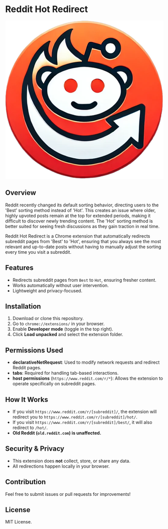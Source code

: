 # Reddit Hot Redirect

![Reddit Hot Redirect Logo](img/reddit-hot-redirect-logo.png)

## Overview
Reddit recently changed its default sorting behavior, directing users to the 'Best' sorting method instead of 'Hot'. This creates an issue where older, highly upvoted posts remain at the top for extended periods, making it difficult to discover newly trending content. The 'Hot' sorting method is better suited for seeing fresh discussions as they gain traction in real time.

Reddit Hot Redirect is a Chrome extension that automatically redirects subreddit pages from 'Best' to 'Hot', ensuring that you always see the most relevant and up-to-date posts without having to manually adjust the sorting every time you visit a subreddit.

## Features
- Redirects subreddit pages from `Best` to `Hot`, ensuring fresher content.
- Works automatically without user intervention.
- Lightweight and privacy-focused.

## Installation
1. Download or clone this repository.
2. Go to `chrome://extensions/` in your browser.
3. Enable **Developer mode** (toggle in the top right).
4. Click **Load unpacked** and select the extension folder.

## Permissions Used
- **declarativeNetRequest**: Used to modify network requests and redirect Reddit pages.
- **tabs**: Required for handling tab-based interactions.
- **host permissions** (`https://www.reddit.com/r/*`): Allows the extension to operate specifically on subreddit pages.

## How It Works
- If you visit `https://www.reddit.com/r/[subreddit]/`, the extension will redirect you to `https://www.reddit.com/r/[subreddit]/hot/`.
- If you visit `https://www.reddit.com/r/[subreddit]/best/`, it will also redirect to `/hot/`.
- **Old Reddit (`old.reddit.com`) is unaffected.**

## Security & Privacy
- This extension does **not** collect, store, or share any data.
- All redirections happen locally in your browser.

## Contribution
Feel free to submit issues or pull requests for improvements!

## License
MIT License.